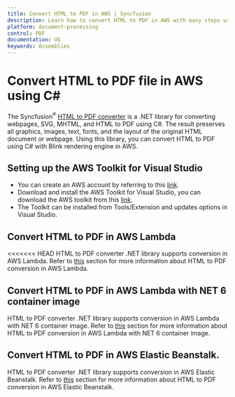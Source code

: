 ```yaml
---
title: Convert HTML to PDF in AWS | Syncfusion
description: Learn how to convert HTML to PDF in AWS with easy steps using Syncfusion .NET HTML converter library.
platform: document-processing
control: PDF
documentation: UG
keywords: Assemblies
---
```


# Convert HTML to PDF file in AWS using C#

The Syncfusion<sup>&reg;</sup> [HTML to PDF converter](https://www.syncfusion.com/pdf-framework/net/html-to-pdf) is a .NET library for converting webpages, SVG, MHTML, and HTML to PDF using C#. The result preserves all graphics, images, text, fonts, and the layout of the original HTML document or webpage. Using this library, you can convert HTML to PDF using C# with Blink rendering engine in AWS.

## Setting up the AWS Toolkit for Visual Studio

* You can create an AWS account by referring to this [link](https://aws.amazon.com/).
* Download and install the AWS Toolkit for Visual Studio, you can download the AWS toolkit from this [link](https://aws.amazon.com/visualstudio/).
* The Toolkit can be installed from Tools/Extension and updates options in Visual Studio. 

## Convert HTML to PDF in AWS Lambda

<<<<<<< HEAD
HTML to PDF converter .NET library supports conversion in AWS Lambda. Refer to [this](https://help.syncfusion.com/document-processing/pdf/conversions/html-to-pdf/net/convert-html-to-pdf-in-aws-lambda) section for more information about HTML to PDF conversion in AWS Lambda.

## Convert HTML to PDF in AWS Lambda with NET 6 container image

HTML to PDF converter .NET library supports conversion in AWS Lambda with NET 6 container image. Refer to [this](https://help.syncfusion.com/document-processing/pdf/conversions/html-to-pdf/net/convert-html-to-pdf-in-aws-lambda-with-net6-container-image) section for more information about HTML to PDF conversion in AWS Lambda with NET 6 container image.

## Convert HTML to PDF in AWS Elastic Beanstalk.

HTML to PDF converter .NET library supports conversion in AWS Elastic Beanstalk. Refer to [this](https://help.syncfusion.com/document-processing/pdf/conversions/html-to-pdf/net/convert-html-to-pdf-in-aws-elastic-beanstalk) section for more information about HTML to PDF conversion in AWS Elastic Beanstalk.



